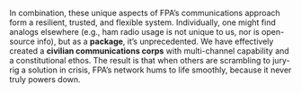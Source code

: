 In combination, these unique aspects of FPA’s communications approach form a resilient, trusted, and flexible system. Individually, one might find analogs elsewhere (e.g., ham radio usage is not unique to us, nor is open-source info), but as a **package**, it’s unprecedented. We have effectively created a **civilian communications corps** with multi-channel capability and a constitutional ethos. The result is that when others are scrambling to jury-rig a solution in crisis, FPA’s network hums to life smoothly, because it never truly powers down.
